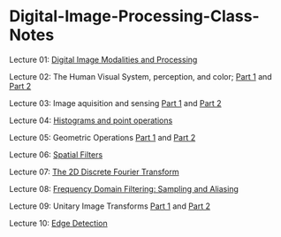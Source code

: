 # Digital-Image-Processing-Class-Notes

Lecture 01: [Digital Image Modalities and Processing](Digital-Image-Processing-Class-Notes/Intro_to_Digital_Image_Processing_Lecture_01;_Digital_Image_Modalities_and_Processing.pdf)

Lecture 02: The Human Visual System, perception, and color; [Part 1](Digital-Image-Processing-Class-Notes/Intro_to_Digital_Image_Processing_Lecture_02;_The_Human_visual_system,_perception,_and_color_part1.pdf) and [Part 2](Digital-Image-Processing-Class-Notes/Intro_to_Digital_Image_Processing_Lecture_02;_The_Human_visual_system,_perception,_and_color_part2.pdf)

Lecture 03: Image aquisition and sensing [Part 1](Digital-Image-Processing-Class-Notes/Intro_to_Digital_Image_Processing_Lecture_03;_Image_aquisition_and_sensing_part1.pdf) and [Part 2](Digital-Image-Processing-Class-Notes/Intro_to_Digital_Image_Processing_Lecture_03;_Image_aquisition_and_sensing_part2.pdf)

Lecture 04: [Histograms and point operations](Digital-Image-Processing-Class-Notes/Intro_to_Digital_Image_Processing_Lecture_04;_Histograms_and_point_operations.pdf)

Lecture 05: Geometric Operations [Part 1](Digital-Image-Processing-Class-Notes/Intro_to_Digital_Image_Processing_Lecture_05;_Geometric_Operations_part1.pdf) and [Part 2](Digital-Image-Processing-Class-Notes/Intro_to_Digital_Image_Processing_Lecture_05;_Geometric_Operations_part2.pdf)

Lecture 06: [Spatial Filters](Digital-Image-Processing-Class-Notes/Intro_to_Digital_Image_Processing_Lecture_06;_Spatial_Filters.pdf)

Lecture 07: [The 2D Discrete Fourier Transform](Digital-Image-Processing-Class-Notes/Intro_to_Digital_Image_Processing_Lecture_07;_The_2D_Discrete_Fourier_Transform.pdf)

Lecture 08: [Frequency Domain Filtering: Sampling and Aliasing](Digital-Image-Processing-Class-Notes/Intro_to_Digital_Image_Processing_Lecture_08;_Frequency_Domain_Filtering;_Sampling_and_Aliasing.pdf)

Lecture 09: Unitary Image Transforms [Part 1](Digital-Image-Processing-Class-Notes/Intro_to_Digital_Image_Processing_Lecture_09;_Unitary_Image_Transformspart1.pdf) and [Part 2](Digital-Image-Processing-Class-Notes/Intro_to_Digital_Image_Processing_Lecture_09;_Unitary_Image_Transformspart2.pdf)

Lecture 10: [Edge Detection](Digital-Image-Processing-Class-Notes/Intro_to_Digital_Image_Processing_Lecture_10;_Edge_Detection.pdf)

